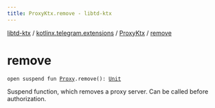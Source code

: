 ```yaml
---
title: ProxyKtx.remove - libtd-ktx
---
```


[libtd-ktx](../../index.html) / [kotlinx.telegram.extensions](../index.html) / [ProxyKtx](index.html) / [remove](./remove.html)

# remove

`open suspend fun `[`Proxy`](https://tdlibx.github.io/td/docs/org/drinkless/td/libcore/telegram/TdApi.Proxy.html)`.remove(): `[`Unit`](https://kotlinlang.org/api/latest/jvm/stdlib/kotlin/-unit/index.html)

Suspend function, which removes a proxy server. Can be called before authorization.

